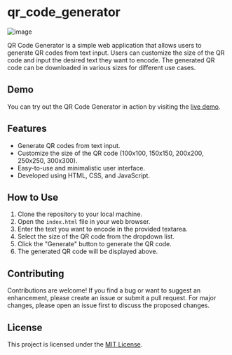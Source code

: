 # qr_code_generator


![image](https://github.com/Prureddy/qr_code_generator/assets/99805816/2259e9a9-82a9-4f89-9ce9-0d2dfffa95de)


QR Code Generator is a simple web application that allows users to generate QR codes from text input. Users can customize the size of the QR code and input the desired text they want to encode. The generated QR code can be downloaded in various sizes for different use cases.

## Demo

You can try out the QR Code Generator in action by visiting the [live demo]((https://prureddy.github.io/qr_code_generator/)).

## Features

- Generate QR codes from text input.
- Customize the size of the QR code (100x100, 150x150, 200x200, 250x250, 300x300).
- Easy-to-use and minimalistic user interface.
- Developed using HTML, CSS, and JavaScript.

## How to Use

1. Clone the repository to your local machine.
2. Open the `index.html` file in your web browser.
3. Enter the text you want to encode in the provided textarea.
4. Select the size of the QR code from the dropdown list.
5. Click the "Generate" button to generate the QR code.
6. The generated QR code will be displayed above.

## Contributing

Contributions are welcome! If you find a bug or want to suggest an enhancement, please create an issue or submit a pull request. For major changes, please open an issue first to discuss the proposed changes.

## License

This project is licensed under the [MIT License](LICENSE).
